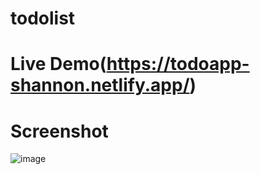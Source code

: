 # todolist
# Live Demo(https://todoapp-shannon.netlify.app/)
# Screenshot    
![image](https://user-images.githubusercontent.com/71108590/204892161-490c1645-3afb-4576-8541-885b13fca316.png)
